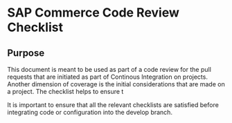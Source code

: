 # SAP Commerce Code Review Checklist

## Purpose
This document is meant to be used as part of a code review for the pull requests that are initiated as part of Continous Integration on projects. Another dimension of coverage is the initial considerations that are made on a project. The checklist helps to ensure t

It is important to ensure that all the relevant checklists are satisfied before integrating code or configuration into the develop branch. 
<!--stackedit_data:
eyJoaXN0b3J5IjpbMTczNDY4NTM3XX0=
-->